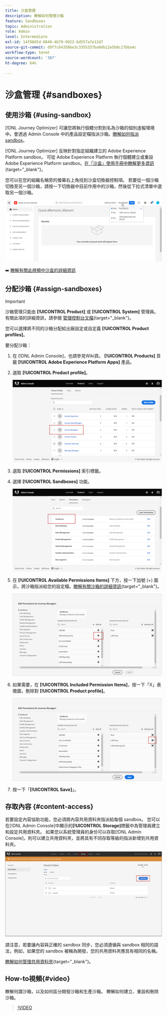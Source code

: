 ```yaml
---
title: 沙盒管理
description: 瞭解如何管理沙箱
feature: Sandboxes
topic: Administration
role: Admin
level: Intermediate
exl-id: 14f80d5d-0840-4b79-9922-6d557a7e1247
source-git-commit: d9f7c64358be3c3355337ba0db12e5b8c17bba4c
workflow-type: tm+mt
source-wordcount: '367'
ht-degree: 64%

---
```


# 沙盒管理 {#sandboxes}

## 使用沙箱 {#using-sandbox}

[!DNL Journey Optimizer] 可讓您將執行個體分割到名為沙箱的個別虛擬環境中。會透過 Admin Console 中的產品設定檔指派沙箱。[瞭解如何指派 sandbox](permissions.md#create-product-profile)。

[!DNL Journey Optimizer] 反映針對指定組織建立的 Adobe Experience Platform sandbox。
可從 Adobe Experience Platform 執行個體建立或重設 Adobe Experience Platform sandbox。[在「沙盒」使用手冊中瞭解更多資訊](https://experienceleague.adobe.com/docs/experience-platform/sandbox/ui/user-guide.html){target=&quot;_blank&quot;}。

您可以在您的組織名稱旁的螢幕右上角找到沙盒切換器控制項。 若要從一個沙箱切換至另一個沙箱，請按一下切換器中目前作用中的沙箱，然後從下拉式清單中選取另一個沙箱。

![](assets/sandbox_5.png)

➡️ [瞭解有關此視頻中沙盒的詳細資訊](#video)

## 分配沙箱 {#assign-sandboxes}

>[!IMPORTANT]
>
> 沙箱管理只能由 **[!UICONTROL Product]** 或 **[!UICONTROL System]** 管理員。 有關此項的詳細資訊，請參閱 [管理控制台文檔](https://helpx.adobe.com/enterprise/admin-guide.html/enterprise/using/admin-roles.ug.html){target=&quot;_blank&quot;}。

您可以選擇將不同的沙箱分配給出廠設定或自定義 **[!UICONTROL Product profiles]**。

要分配沙箱：

1. 在 [!DNL Admin Console]，也請參見Wiki頁。 **[!UICONTROL Products]** 頁籤 **[!UICONTROL Adobe Experience Platform Apps]** 產品。

1. 選取 **[!UICONTROL Product profile]**。

   ![](assets/sandbox_1.png)

1. 選取 **[!UICONTROL Permissions]** 索引標籤。

1. 選擇 **[!UICONTROL Sandboxes]** 功能。

   ![](assets/sandbox_2.png)

1. 在 **[!UICONTROL Available Permissions Items]** 下方，按一下加號 (+) 圖示，將沙箱指派給您的設定檔。[瞭解有關沙箱的詳細資訊](https://experienceleague.adobe.com/docs/experience-platform/sandbox/home.html?lang=zh-Hant){target=&quot;_blank&quot;}。

   ![](assets/sandbox_3.png)

1. 如果需要，在 **[!UICONTROL Included Permission Items]**，按一下「X」表徵圖，刪除對 **[!UICONTROL Product profile]**。

   ![](assets/sandbox_4.png)

1. 按一下「**[!UICONTROL Save]**」。

## 存取內容 {#content-access}

若要設定內容協助功能，您必須將內容共用資料夾指派給每個 sandbox。 您可以在[!DNL Admin Console]中顯示的&#x200B;**[!UICONTROL Storage]**&#x200B;標籤中為管理員建立和設定共用資料夾。 如果您以系統管理員的身份可以存取[!DNL Admin Console]，則可以建立共用資料夾，並將具有不同存取等級的指派新增到共用資料夾。

![](assets/do-not-localize/content_access.png)

請注意，若要讓內容與正確的 sandbox 同步，您必須遵循與 sandbox 相同的語法，例如，如果您的 sandbox 被稱為開發，您的共用資料夾應具有相同的名稱。

[瞭解如何管理共用資料夾](https://helpx.adobe.com/tw/enterprise/admin-guide.html/enterprise/using/manage-adobe-storage.ug.html){target=&quot;_blank&quot;}。

## How-to視頻{#video}

瞭解何謂沙箱，以及如何區分開發沙箱和生產沙箱。 瞭解如何建立、重設和刪除沙箱。

>[!VIDEO](https://video.tv.adobe.com/v/334355?quality=12)
